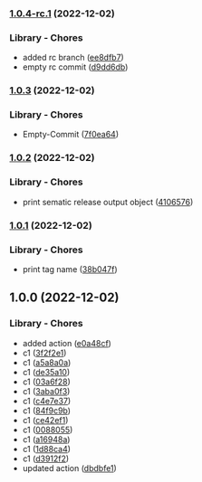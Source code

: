 ### [1.0.4-rc.1](https://github.com/sbansla/TestGitHubActions/compare/1.0.3...1.0.4-rc.1) (2022-12-02)


### Library - Chores

* added rc branch ([ee8dfb7](https://github.com/sbansla/TestGitHubActions/commit/ee8dfb788e6cae5545cfd673b48537885d6ac676))
* empty rc commit ([d9dd6db](https://github.com/sbansla/TestGitHubActions/commit/d9dd6dbd4fd78e308acde73f4ba2b2a73cfa693c))

### [1.0.3](https://github.com/sbansla/TestGitHubActions/compare/1.0.2...1.0.3) (2022-12-02)


### Library - Chores

* Empty-Commit ([7f0ea64](https://github.com/sbansla/TestGitHubActions/commit/7f0ea64f855212dfae25cb5656b9b83de952af55))

### [1.0.2](https://github.com/sbansla/TestGitHubActions/compare/1.0.1...1.0.2) (2022-12-02)


### Library - Chores

* print sematic release output object ([4106576](https://github.com/sbansla/TestGitHubActions/commit/41065760370d14119b85133503314e20a2a339e2))

### [1.0.1](https://github.com/sbansla/TestGitHubActions/compare/1.0.0...1.0.1) (2022-12-02)


### Library - Chores

* print tag name ([38b047f](https://github.com/sbansla/TestGitHubActions/commit/38b047f451bd7189b7e1b2e11f9cce5939156739))

## 1.0.0 (2022-12-02)


### Library - Chores

* added action ([e0a48cf](https://github.com/sbansla/TestGitHubActions/commit/e0a48cf772d5a1bb4a31b6d819defcf22dc5dc50))
* c1 ([3f2f2e1](https://github.com/sbansla/TestGitHubActions/commit/3f2f2e18ba30317fe2bda14661fe180f043d0ca4))
* c1 ([a5a8a0a](https://github.com/sbansla/TestGitHubActions/commit/a5a8a0ac63b5dc0b4d746052e16666ebec0493cc))
* c1 ([de35a10](https://github.com/sbansla/TestGitHubActions/commit/de35a103dbe878be30b49f2f5e61a2aca6daa965))
* c1 ([03a6f28](https://github.com/sbansla/TestGitHubActions/commit/03a6f2810a0f965d5cb2ae797063c4e5b446d422))
* c1 ([3aba0f3](https://github.com/sbansla/TestGitHubActions/commit/3aba0f3c94116f3adc5aabe5f63a91ac6e83a14b))
* c1 ([c4e7e37](https://github.com/sbansla/TestGitHubActions/commit/c4e7e3719fe64760185ebadcc8ef2367e9c18b0f))
* c1 ([84f9c9b](https://github.com/sbansla/TestGitHubActions/commit/84f9c9b55dee2278f6af5ac278e824080d38a667))
* c1 ([ce42ef1](https://github.com/sbansla/TestGitHubActions/commit/ce42ef1b80d5aebab37b2a507df4930438d4e4f3))
* c1 ([0088055](https://github.com/sbansla/TestGitHubActions/commit/008805555aa4bebb06e9f4244d1495c078280520))
* c1 ([a16948a](https://github.com/sbansla/TestGitHubActions/commit/a16948a1ac72b39da69130dfecdf8339358d2fe0))
* c1 ([1d88ca4](https://github.com/sbansla/TestGitHubActions/commit/1d88ca41f5522e497e6d037d67f63f7cf1573911))
* c1 ([d3912f2](https://github.com/sbansla/TestGitHubActions/commit/d3912f27d4030c710b40d2e835c66d844a23732e))
* updated action ([dbdbfe1](https://github.com/sbansla/TestGitHubActions/commit/dbdbfe16c1dfa3ceee931e3960d9af68200a3b01))
